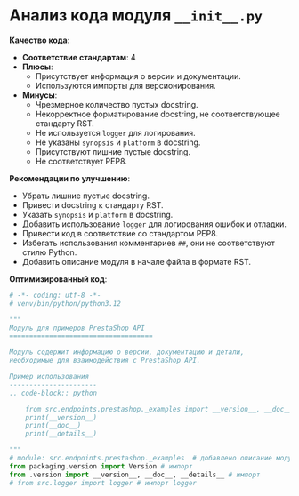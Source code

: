 # Анализ кода модуля `__init__.py`

**Качество кода**:
   - **Соответствие стандартам**: 4
   - **Плюсы**:
     - Присутствует информация о версии и документации.
     - Используются импорты для версионирования.
   - **Минусы**:
     - Чрезмерное количество пустых docstring.
     - Некорректное форматирование docstring, не соответствующее стандарту RST.
     - Не используется `logger` для логирования.
     - Не указаны `synopsis` и `platform` в docstring.
     - Присутствуют лишние пустые docstring.
     - Не соответствует PEP8.

**Рекомендации по улучшению**:

   - Убрать лишние пустые docstring.
   - Привести docstring к стандарту RST.
   - Указать `synopsis` и `platform` в docstring.
   - Добавить использование `logger` для логирования ошибок и отладки.
   - Привести код в соответствие со стандартом PEP8.
   - Избегать использования комментариев `##`, они не соответствуют стилю Python.
   - Добавить описание модуля в начале файла в формате RST.

**Оптимизированный код**:

```python
# -*- coding: utf-8 -*-
# venv/bin/python/python3.12

"""
Модуль для примеров PrestaShop API
====================================

Модуль содержит информацию о версии, документацию и детали, 
необходимые для взаимодействия с PrestaShop API.

Пример использования
----------------------
.. code-block:: python

    from src.endpoints.prestashop._examples import __version__, __doc__, __details__
    print(__version__)
    print(__doc__)
    print(__details__)

"""
# module: src.endpoints.prestashop._examples  # добавлено описание модуля
from packaging.version import Version # импорт
from .version import __version__, __doc__, __details__ # импорт
# from src.logger import logger # импорт logger
```